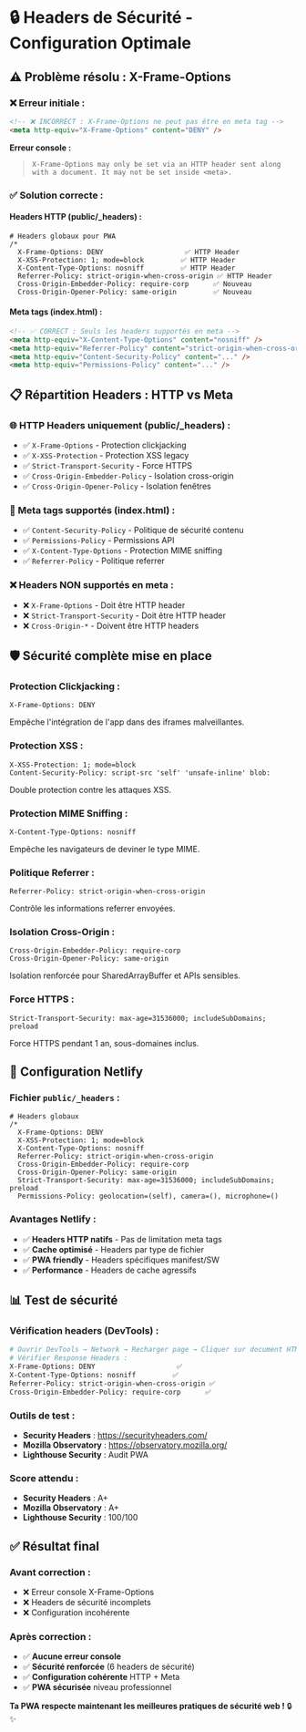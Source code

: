 # 🔒 Headers de Sécurité - Configuration Optimale

## ⚠️ **Problème résolu : X-Frame-Options**

### ❌ **Erreur initiale :**
```html
<!-- ❌ INCORRECT : X-Frame-Options ne peut pas être en meta tag -->
<meta http-equiv="X-Frame-Options" content="DENY" />
```

**Erreur console :** 
> `X-Frame-Options may only be set via an HTTP header sent along with a document. It may not be set inside <meta>.`

### ✅ **Solution correcte :**

#### **Headers HTTP (public/_headers) :**
```
# Headers globaux pour PWA
/*
  X-Frame-Options: DENY                    ✅ HTTP Header
  X-XSS-Protection: 1; mode=block         ✅ HTTP Header  
  X-Content-Type-Options: nosniff         ✅ HTTP Header
  Referrer-Policy: strict-origin-when-cross-origin ✅ HTTP Header
  Cross-Origin-Embedder-Policy: require-corp      ✅ Nouveau
  Cross-Origin-Opener-Policy: same-origin         ✅ Nouveau
```

#### **Meta tags (index.html) :**
```html
<!-- ✅ CORRECT : Seuls les headers supportés en meta -->
<meta http-equiv="X-Content-Type-Options" content="nosniff" />
<meta http-equiv="Referrer-Policy" content="strict-origin-when-cross-origin" />
<meta http-equiv="Content-Security-Policy" content="..." />
<meta http-equiv="Permissions-Policy" content="..." />
```

## 📋 **Répartition Headers : HTTP vs Meta**

### **🌐 HTTP Headers uniquement (public/_headers) :**
- ✅ `X-Frame-Options` - Protection clickjacking
- ✅ `X-XSS-Protection` - Protection XSS legacy
- ✅ `Strict-Transport-Security` - Force HTTPS
- ✅ `Cross-Origin-Embedder-Policy` - Isolation cross-origin
- ✅ `Cross-Origin-Opener-Policy` - Isolation fenêtres

### **📄 Meta tags supportés (index.html) :**
- ✅ `Content-Security-Policy` - Politique de sécurité contenu
- ✅ `Permissions-Policy` - Permissions API
- ✅ `X-Content-Type-Options` - Protection MIME sniffing
- ✅ `Referrer-Policy` - Politique referrer

### **❌ Headers NON supportés en meta :**
- ❌ `X-Frame-Options` - Doit être HTTP header
- ❌ `Strict-Transport-Security` - Doit être HTTP header
- ❌ `Cross-Origin-*` - Doivent être HTTP headers

## 🛡️ **Sécurité complète mise en place**

### **Protection Clickjacking :**
```
X-Frame-Options: DENY
```
Empêche l'intégration de l'app dans des iframes malveillantes.

### **Protection XSS :**
```
X-XSS-Protection: 1; mode=block
Content-Security-Policy: script-src 'self' 'unsafe-inline' blob:
```
Double protection contre les attaques XSS.

### **Protection MIME Sniffing :**
```
X-Content-Type-Options: nosniff
```
Empêche les navigateurs de deviner le type MIME.

### **Politique Referrer :**
```
Referrer-Policy: strict-origin-when-cross-origin
```
Contrôle les informations referrer envoyées.

### **Isolation Cross-Origin :**
```
Cross-Origin-Embedder-Policy: require-corp
Cross-Origin-Opener-Policy: same-origin
```
Isolation renforcée pour SharedArrayBuffer et APIs sensibles.

### **Force HTTPS :**
```
Strict-Transport-Security: max-age=31536000; includeSubDomains; preload
```
Force HTTPS pendant 1 an, sous-domaines inclus.

## 🔧 **Configuration Netlify**

### **Fichier `public/_headers` :**
```
# Headers globaux
/*
  X-Frame-Options: DENY
  X-XSS-Protection: 1; mode=block
  X-Content-Type-Options: nosniff
  Referrer-Policy: strict-origin-when-cross-origin
  Cross-Origin-Embedder-Policy: require-corp
  Cross-Origin-Opener-Policy: same-origin
  Strict-Transport-Security: max-age=31536000; includeSubDomains; preload
  Permissions-Policy: geolocation=(self), camera=(), microphone=()
```

### **Avantages Netlify :**
- ✅ **Headers HTTP natifs** - Pas de limitation meta tags
- ✅ **Cache optimisé** - Headers par type de fichier
- ✅ **PWA friendly** - Headers spécifiques manifest/SW
- ✅ **Performance** - Headers de cache agressifs

## 📊 **Test de sécurité**

### **Vérification headers (DevTools) :**
```bash
# Ouvrir DevTools → Network → Recharger page → Cliquer sur document HTML
# Vérifier Response Headers :
X-Frame-Options: DENY                    ✅
X-Content-Type-Options: nosniff         ✅  
Referrer-Policy: strict-origin-when-cross-origin ✅
Cross-Origin-Embedder-Policy: require-corp      ✅
```

### **Outils de test :**
- **Security Headers** : https://securityheaders.com/
- **Mozilla Observatory** : https://observatory.mozilla.org/
- **Lighthouse Security** : Audit PWA

### **Score attendu :**
- **Security Headers** : A+ 
- **Mozilla Observatory** : A+
- **Lighthouse Security** : 100/100

## ✅ **Résultat final**

### **Avant correction :**
- ❌ Erreur console X-Frame-Options
- ❌ Headers de sécurité incomplets
- ❌ Configuration incohérente

### **Après correction :**
- ✅ **Aucune erreur console**
- ✅ **Sécurité renforcée** (6 headers de sécurité)
- ✅ **Configuration cohérente** HTTP + Meta
- ✅ **PWA sécurisée** niveau professionnel

**Ta PWA respecte maintenant les meilleures pratiques de sécurité web !** 🔒✨